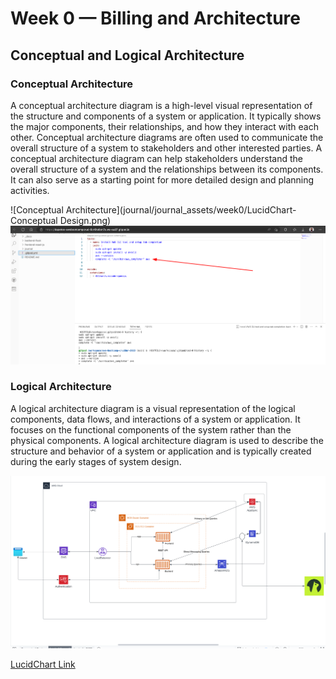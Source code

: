 # Week 0 — Billing and Architecture


## Conceptual and Logical Architecture



### Conceptual Architecture

A conceptual architecture diagram is a high-level visual representation of the structure and components of a system or application. It typically shows the major components, their relationships, and how they interact with each other. Conceptual architecture diagrams are often used to communicate the overall structure of a system to stakeholders and other interested parties. A conceptual architecture diagram can help stakeholders understand the overall structure of a system and the relationships between its components. It can also serve as a starting point for more detailed design and planning activities.

![Conceptual Architecture](journal/journal_assets/week0/LucidChart-Conceptual Design.png)
![Installing AWS CLI](AWSCli.png)


### Logical Architecture

A logical architecture diagram is a visual representation of the logical components, data flows, and interactions of a system or application. It focuses on the functional components of the system rather than the physical components. A logical architecture diagram is used to describe the structure and behavior of a system or application and is typically created during the early stages of system design.

![Logical Architecture](journal/journal_assets/week0/LucidChart-LogicalDesign.png)



[LucidChart Link](https://lucid.app/lucidchart/2c0e42fc-d6b4-4a91-9e48-ac652712fcbd/edit?viewport_loc=486%2C-194%2C1424%2C833%2Cd19xGk5ETTT.&invitationId=inv_e7183d1d-c9a4-4673-a2d7-a7e46dfd7211)
